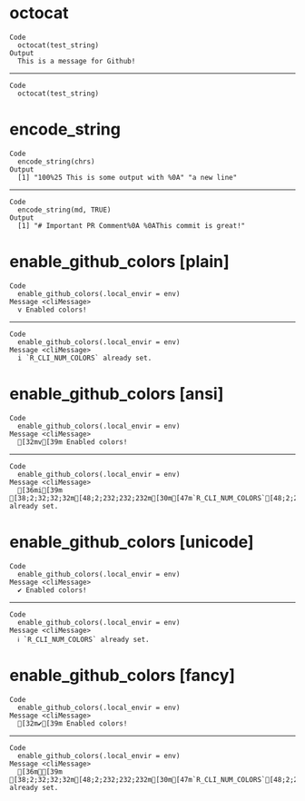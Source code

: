 # octocat

    Code
      octocat(test_string)
    Output
      This is a message for Github! 

---

    Code
      octocat(test_string)

# encode_string

    Code
      encode_string(chrs)
    Output
      [1] "100%25 This is some output with %0A" "a new line"                         

---

    Code
      encode_string(md, TRUE)
    Output
      [1] "# Important PR Comment%0A %0AThis commit is great!"

# enable_github_colors [plain]

    Code
      enable_github_colors(.local_envir = env)
    Message <cliMessage>
      v Enabled colors!

---

    Code
      enable_github_colors(.local_envir = env)
    Message <cliMessage>
      i `R_CLI_NUM_COLORS` already set.

# enable_github_colors [ansi]

    Code
      enable_github_colors(.local_envir = env)
    Message <cliMessage>
      [32mv[39m Enabled colors!

---

    Code
      enable_github_colors(.local_envir = env)
    Message <cliMessage>
      [36mi[39m [38;2;32;32;32m[48;2;232;232;232m[30m[47m`R_CLI_NUM_COLORS`[48;2;232;232;232m[38;2;32;32;32m[49m[39m already set.

# enable_github_colors [unicode]

    Code
      enable_github_colors(.local_envir = env)
    Message <cliMessage>
      ✔ Enabled colors!

---

    Code
      enable_github_colors(.local_envir = env)
    Message <cliMessage>
      ℹ `R_CLI_NUM_COLORS` already set.

# enable_github_colors [fancy]

    Code
      enable_github_colors(.local_envir = env)
    Message <cliMessage>
      [32m✔[39m Enabled colors!

---

    Code
      enable_github_colors(.local_envir = env)
    Message <cliMessage>
      [36mℹ[39m [38;2;32;32;32m[48;2;232;232;232m[30m[47m`R_CLI_NUM_COLORS`[48;2;232;232;232m[38;2;32;32;32m[49m[39m already set.

